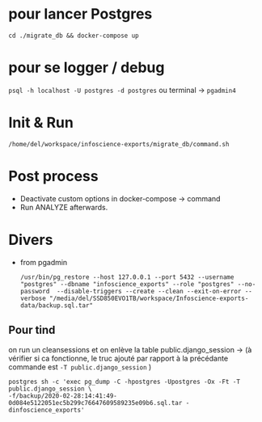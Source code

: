 # pour lancer Postgres
`cd ./migrate_db && docker-compose up`

# pour se logger / debug
`psql -h localhost -U postgres -d postgres`
ou
terminal -> `pgadmin4`

# Init & Run
`/home/del/workspace/infoscience-exports/migrate_db/command.sh`

# Post process
- Deactivate custom options in docker-compose -> command
- Run ANALYZE afterwards.

# Divers
- from pgadmin
    ```
    /usr/bin/pg_restore --host 127.0.0.1 --port 5432 --username "postgres" --dbname "infoscience_exports" --role "postgres" --no-password  --disable-triggers --create --clean --exit-on-error --verbose "/media/del/SSD850EVO1TB/workspace/Infoscience-exports-data/backup.sql.tar"
    ```


## Pour tind
on run un cleansessions
et on enlève la table public.django_session ->
(à vérifier si ca fonctionne, le truc ajouté par rapport à la précédante commande est `-T public.django_session` )

```
postgres sh -c 'exec pg_dump -C -hpostgres -Upostgres -Ox -Ft -T public.django_session \
-f/backup/2020-02-28:14:41:49-0d084e5122051ec5b299c76647609589235e09b6.sql.tar -dinfoscience_exports'
```



